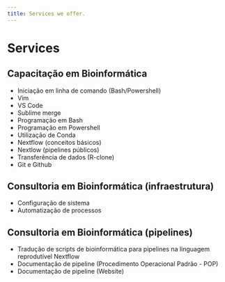 ```yaml
---
title: Services we offer.
---
```


# Services

## Capacitação em Bioinformática
- Iniciação em linha de comando (Bash/Powershell)
- Vim
- VS Code
- Sublime merge
- Programação em Bash
- Programação em Powershell
- Utilização de Conda
- Nextflow (conceitos básicos)
- Nextlow (pipelines públicos)
- Transferência de dados (R-clone)
- Git e Github

## Consultoria em Bioinformática (infraestrutura)
- Configuração de sistema
- Automatização de processos

## Consultoria em Bioinformática (pipelines)
- Tradução de scripts de bioinformática para pipelines na linguagem reprodutível Nextflow
- Documentação de pipeline (Procedimento Operacional Padrão - POP)
- Documentação de pipeline (Website)